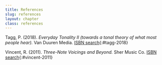 ```yaml
---
title: References
slug: references
layout: chapter
class: references
---
```


Tagg, P. (2018). *Everyday Tonality II (towards a tonal theory of what most people hear).* Van Duuren Media.
[ISBN search](https://en.wikipedia.org/wiki/Special:BookSources?isbn=978-0-9908068-0-6){:#tagg-2018}


Vincent, R. (2011). *Three-Note Voicings and Beyond.* Sher Music Co.
[ISBN search](https://en.wikipedia.org/wiki/Special:BookSources?isbn=1-883217-66-0){:#vincent-2011}

